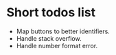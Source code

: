 Short todos list
================

* Map buttons to better identifiers.
* Handle stack overflow.
* Handle number format error.
